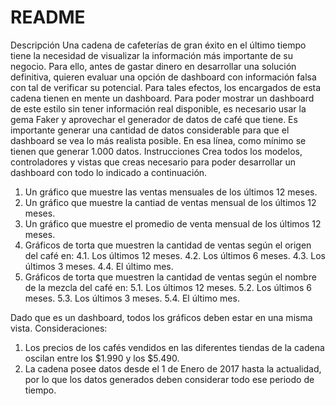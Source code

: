# README
Descripción
Una cadena de cafeterías de gran éxito en el último tiempo tiene la necesidad de visualizar la
información más importante de su negocio. Para ello, antes de gastar dinero en desarrollar una
solución definitiva, quieren evaluar una opción de dashboard con información falsa con tal de verificar
su potencial. Para tales efectos, los encargados de esta cadena tienen en mente un dashboard.
Para poder mostrar un dashboard de este estilo sin tener información real disponible, es necesario
usar la gema Faker y aprovechar el generador de datos de café que tiene. Es importante generar una
cantidad de datos considerable para que el dashboard se vea lo más realista posible. En esa línea,
como mínimo se tienen que generar 1.000 datos.
Instrucciones
Crea todos los modelos, controladores y vistas que creas necesario para poder desarrollar un
dashboard con todo lo indicado a continuación.
1. Un gráfico que muestre las ventas mensuales de los últimos 12 meses.
2. Un gráfico que muestre la cantiad de ventas mensual de los últimos 12 meses.
3. Un gráfico que muestre el promedio de venta mensual de los últimos 12 meses.
4. Gráficos de torta que muestren la cantidad de ventas según el origen del café en:
4.1. Los últimos 12 meses.
4.2. Los últimos 6 meses.
4.3. Los últimos 3 meses.
4.4. El último mes.
5. Gráficos de torta que muestren la cantidad de ventas según el nombre de la mezcla del café en:
5.1. Los últimos 12 meses.
5.2. Los últimos 6 meses.
5.3. Los últimos 3 meses.
5.4. El último mes.

Dado que es un dashboard, todos los gráficos deben estar en una misma vista.
Consideraciones:
1. Los precios de los cafés vendidos en las diferentes tiendas de la cadena oscilan entre los $1.990
y los $5.490.
2. La cadena posee datos desde el 1 de Enero de 2017 hasta la actualidad, por lo que los datos
generados deben considerar todo ese periodo de tiempo.
